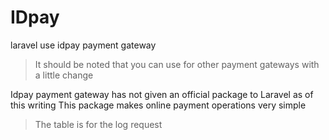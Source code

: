 # IDpay
laravel use idpay payment gateway
> It should be noted that you can use for other payment gateways with a little change

Idpay payment gateway has not given an official package to Laravel as of this writing
This package makes online payment operations very simple




> The table is for the log request
